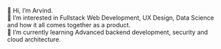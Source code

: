 👋 Hi, I’m Arvind. <br/>
👀 I’m interested in Fullstack Web Development, UX Design, Data Science and how it all comes together as a product.<br/>
🌱 I’m currently learning Advanced backend development, security and cloud architecture.<br/>

 <!--- - 💞️ I’m looking to collaborate on ...
- 📫 How to reach me ... --->

<!---
imarvinds/imarvinds is a ✨ special ✨ repository because its `README.md` (this file) appears on your GitHub profile.
You can click the Preview link to take a look at your changes.
--->
